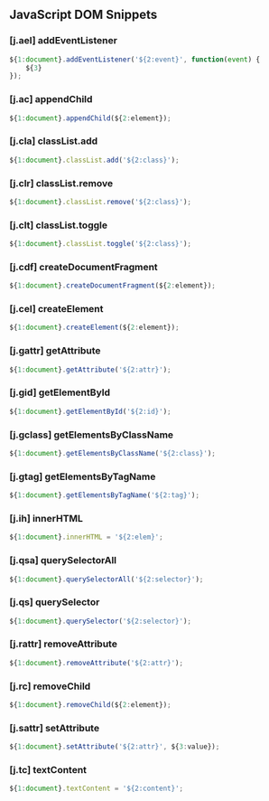 ## JavaScript DOM Snippets

### [j.ael] addEventListener

```javascript
${1:document}.addEventListener('${2:event}', function(event) {
    ${3}
});
```

### [j.ac] appendChild

```javascript
${1:document}.appendChild(${2:element});
```

### [j.cla] classList.add

```javascript
${1:document}.classList.add('${2:class}');
```

### [j.clr] classList.remove

```javascript
${1:document}.classList.remove('${2:class}');
```

### [j.clt] classList.toggle

```javascript
${1:document}.classList.toggle('${2:class}');
```

### [j.cdf] createDocumentFragment

```javascript
${1:document}.createDocumentFragment(${2:element});
```

### [j.cel] createElement

```javascript
${1:document}.createElement(${2:element});
```

### [j.gattr] getAttribute

```javascript
${1:document}.getAttribute('${2:attr}');
```

### [j.gid] getElementById

```javascript
${1:document}.getElementById('${2:id}');
```

### [j.gclass] getElementsByClassName

```javascript
${1:document}.getElementsByClassName('${2:class}');
```

### [j.gtag] getElementsByTagName

```javascript
${1:document}.getElementsByTagName('${2:tag}');
```

### [j.ih] innerHTML

```javascript
${1:document}.innerHTML = '${2:elem}';
```

### [j.qsa] querySelectorAll

```javascript
${1:document}.querySelectorAll('${2:selector}');
```

### [j.qs] querySelector

```javascript
${1:document}.querySelector('${2:selector}');
```

### [j.rattr] removeAttribute

```javascript
${1:document}.removeAttribute('${2:attr}');
```

### [j.rc] removeChild

```javascript
${1:document}.removeChild(${2:element});
```

### [j.sattr] setAttribute

```javascript
${1:document}.setAttribute('${2:attr}', ${3:value});
```

### [j.tc] textContent

```javascript
${1:document}.textContent = '${2:content}';
```
